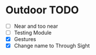 # Outdoor TODO  
- [ ] Near and too near  
- [ ] Testing Module  
- [x] Gestures  
- [x] Change name to Through Sight  
